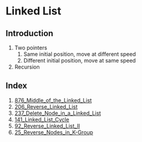 # Linked List

## Introduction
1. Two pointers
   1. Same initial position, move at different speed
   2. Different initial position, move at same speed
2. Recursion

## Index
1. [876_Middle_of_the_Linked_List](876_Middle_of_the_Linked_List.cpp)
2. [206_Reverse_Linked_List](206_Reverse_Linked_List.cpp)
3. [237_Delete_Node_in_a_Linked_List](237_Delete_Node_in_a_Linked_List.cpp)
4. [141_Linked_List_Cycle](141_Linked_List_Cycle.cpp)
5. [92_Reverse_Linked_List_II](92_Reverse_Linked_List_II.cpp)
6. [25_Reverse_Nodes_in_K-Group](25_Reverse_Nodes_in_K-Group.cpp)